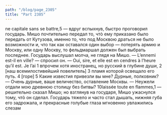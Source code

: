 ```yaml
---
path: "/blog/page_2305"
title: "Part 2305"
---
```


ne capitale sans se battre,5 — вдруг вспыхнув, быстро проговорил государь.
Мишо почтительно передал то, чтò ему приказано было передать от Кутузова, именно то, что под Москвою драться не было возможности и, что так как оставался один выбор — потерять армию и Москву, или одну Москву, то фельдмаршал должен был выбрать последнее.
Государь выслушал молча, не глядя на Мишо.
— L’ennemi est-il en ville? — спросил он.
— Oui, sire, et elle est en cendres à l’heure qu’il est. Je l’ai 1 впрочем хотя иностранец, но русский в глубине души,
2 [наш всемилостивейший повелитель]
3 пламя которой освещало его путь.
4 [горе]
5 Какие известия привезли вы мне? Дурные, полковник?
— Очень дурные, ваше величество, оставление Москвы.
— Неужели отдали мою древнюю столицу без битвы?
10laissée toute en flammes,1 — решительно сказал Мишо; но взглянув на государя, Мишо ужаснулся тому, чтò он сделал. Государь тяжело и часто стал дышать, нижняя губа его задрожала, и прекрасные голубые глаза мгновенно увлажились слезам
